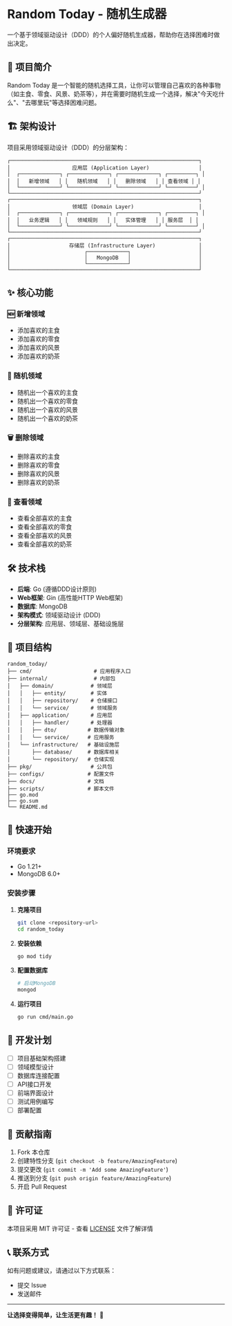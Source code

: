 # Random Today - 随机生成器

一个基于领域驱动设计（DDD）的个人偏好随机生成器，帮助你在选择困难时做出决定。

## 🎯 项目简介

Random Today 是一个智能的随机选择工具，让你可以管理自己喜欢的各种事物（如主食、零食、风景、奶茶等），并在需要时随机生成一个选择，解决"今天吃什么"、"去哪里玩"等选择困难问题。

## 🏗️ 架构设计

项目采用领域驱动设计（DDD）的分层架构：

```
┌─────────────────────────────────────────────────────────────┐
│                    应用层 (Application Layer)                │
│  ┌─────────────┐ ┌─────────────┐ ┌─────────────┐ ┌─────────┐ │
│  │   新增领域   │ │   随机领域   │ │   删除领域   │ │ 查看领域 │ │
│  └─────────────┘ └─────────────┘ └─────────────┘ └─────────┘ │
└─────────────────────────────────────────────────────────────┘
┌─────────────────────────────────────────────────────────────┐
│                    领域层 (Domain Layer)                     │
│  ┌─────────────┐ ┌─────────────┐ ┌─────────────┐ ┌─────────┐ │
│  │   业务逻辑   │ │   领域规则   │ │   实体管理   │ │ 服务层  │ │
│  └─────────────┘ └─────────────┘ └─────────────┘ └─────────┘ │
└─────────────────────────────────────────────────────────────┘
┌─────────────────────────────────────────────────────────────┐
│                   存储层 (Infrastructure Layer)              │
│                        ┌─────────────┐                      │
│                        │   MongoDB   │                      │
│                        └─────────────┘                      │
└─────────────────────────────────────────────────────────────┘
```

## ✨ 核心功能

### 🆕 新增领域
- 添加喜欢的主食
- 添加喜欢的零食  
- 添加喜欢的风景
- 添加喜欢的奶茶

### 🎲 随机领域
- 随机出一个喜欢的主食
- 随机出一个喜欢的零食
- 随机出一个喜欢的风景
- 随机出一个喜欢的奶茶

### 🗑️ 删除领域
- 删除喜欢的主食
- 删除喜欢的零食
- 删除喜欢的风景
- 删除喜欢的奶茶

### 👀 查看领域
- 查看全部喜欢的主食
- 查看全部喜欢的零食
- 查看全部喜欢的风景
- 查看全部喜欢的奶茶

## 🛠️ 技术栈

- **后端**: Go (遵循DDD设计原则)
- **Web框架**: Gin (高性能HTTP Web框架)
- **数据库**: MongoDB
- **架构模式**: 领域驱动设计 (DDD)
- **分层架构**: 应用层、领域层、基础设施层

## 📁 项目结构

```
random_today/
├── cmd/                    # 应用程序入口
├── internal/               # 内部包
│   ├── domain/            # 领域层
│   │   ├── entity/        # 实体
│   │   ├── repository/    # 仓储接口
│   │   └── service/       # 领域服务
│   ├── application/       # 应用层
│   │   ├── handler/       # 处理器
│   │   ├── dto/          # 数据传输对象
│   │   └── service/      # 应用服务
│   └── infrastructure/   # 基础设施层
│       ├── database/     # 数据库相关
│       └── repository/   # 仓储实现
├── pkg/                   # 公共包
├── configs/              # 配置文件
├── docs/                 # 文档
├── scripts/              # 脚本文件
├── go.mod
├── go.sum
└── README.md
```

## 🚀 快速开始

### 环境要求

- Go 1.21+
- MongoDB 6.0+

### 安装步骤

1. **克隆项目**
   ```bash
   git clone <repository-url>
   cd random_today
   ```

2. **安装依赖**
   ```bash
   go mod tidy
   ```

3. **配置数据库**
   ```bash
   # 启动MongoDB
   mongod
   ```

4. **运行项目**
   ```bash
   go run cmd/main.go
   ```

## 📝 开发计划

- [ ] 项目基础架构搭建
- [ ] 领域模型设计
- [ ] 数据库连接配置
- [ ] API接口开发
- [ ] 前端界面设计
- [ ] 测试用例编写
- [ ] 部署配置

## 🤝 贡献指南

1. Fork 本仓库
2. 创建特性分支 (`git checkout -b feature/AmazingFeature`)
3. 提交更改 (`git commit -m 'Add some AmazingFeature'`)
4. 推送到分支 (`git push origin feature/AmazingFeature`)
5. 开启 Pull Request

## 📄 许可证

本项目采用 MIT 许可证 - 查看 [LICENSE](LICENSE) 文件了解详情

## 📞 联系方式

如有问题或建议，请通过以下方式联系：

- 提交 Issue
- 发送邮件

---

**让选择变得简单，让生活更有趣！** 🎉 